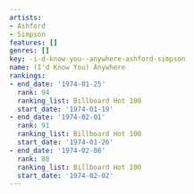 ```yaml
---
artists:
- Ashford
- Simpson
features: []
genres: []
key: -i-d-know-you--anywhere-ashford-simpson
name: (I'd Know You) Anywhere
rankings:
- end_date: '1974-01-25'
  rank: 94
  ranking_list: Billboard Hot 100
  start_date: '1974-01-19'
- end_date: '1974-02-01'
  rank: 91
  ranking_list: Billboard Hot 100
  start_date: '1974-01-26'
- end_date: '1974-02-08'
  rank: 88
  ranking_list: Billboard Hot 100
  start_date: '1974-02-02'
---
```


